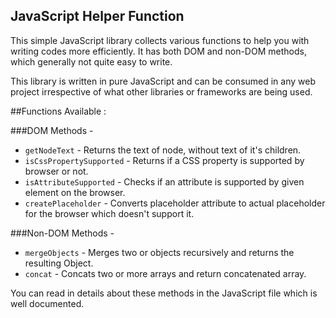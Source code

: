 JavaScript Helper Function
--------------------------------

This simple JavaScript library collects various functions to help you with writing codes more efficiently. It has both DOM and non-DOM methods, which generally not quite easy to write.

This library is written in pure JavaScript and can be consumed in any web project irrespective of what other libraries or frameworks are being used.

##Functions Available :

###DOM Methods -
* `getNodeText` - Returns the text of node, without text of it's children.
* `isCssPropertySupported` - Returns if a CSS property is supported by browser or not.
* `isAttributeSupported` - Checks if an attribute is supported by given element on the browser.
* `createPlaceholder` - Converts placeholder attribute to actual placeholder for the browser which doesn't support it.

###Non-DOM Methods -
* `mergeObjects` - Merges two or objects recursively and returns the resulting Object.
* `concat` - Concats two or more arrays and return concatenated array.

You can read in details about these methods in the JavaScript file which is well documented.
